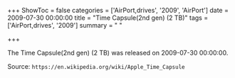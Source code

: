 +++
ShowToc = false
categories = ['AirPort,drives', '2009', 'AirPort']
date = 2009-07-30 00:00:00
title = "Time Capsule(2nd gen) (2 TB)"
tags = ['AirPort,drives', '2009']
summary = " "

+++

The Time Capsule(2nd gen) (2 TB) was released on 2009-07-30 00:00:00.

Source: `https://en.wikipedia.org/wiki/Apple_Time_Capsule`

